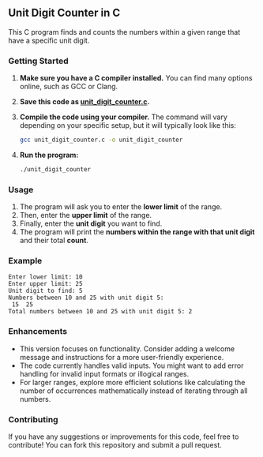## Unit Digit Counter in C

This C program finds and counts the numbers within a given range that have a specific unit digit.

### Getting Started

1. **Make sure you have a C compiler installed.** You can find many options online, such as GCC or Clang.
2. **Save this code as [unit_digit_counter.c](https://github.com/itskuldipsingh/Math/blob/main/unit%20digit%20counter%20in%20given%20range/unit_digit_counter.c).**
3. **Compile the code using your compiler.** The command will vary depending on your specific setup, but it will typically look like this:

   ```bash
   gcc unit_digit_counter.c -o unit_digit_counter
   ```

4. **Run the program:**

   ```bash
   ./unit_digit_counter
   ```

### Usage

1. The program will ask you to enter the **lower limit** of the range.
2. Then, enter the **upper limit** of the range.
3. Finally, enter the **unit digit** you want to find.
4. The program will print the **numbers within the range with that unit digit** and their total **count**.

### Example

```
Enter lower limit: 10
Enter upper limit: 25
Unit digit to find: 5
Numbers between 10 and 25 with unit digit 5:
 15  25
Total numbers between 10 and 25 with unit digit 5: 2
```

### Enhancements

* This version focuses on functionality. Consider adding a welcome message and instructions for a more user-friendly experience.
* The code currently handles valid inputs. You might want to add error handling for invalid input formats or illogical ranges.
* For larger ranges, explore more efficient solutions like calculating the number of occurrences mathematically instead of iterating through all numbers.

### Contributing

If you have any suggestions or improvements for this code, feel free to contribute! You can fork this repository and submit a pull request.
